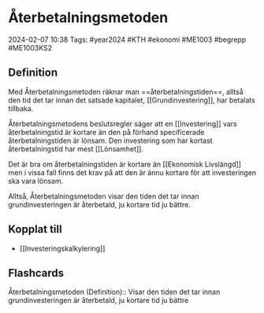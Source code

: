 # Återbetalningsmetoden

2024-02-07 10:38
Tags: #year2024 #KTH #ekonomi #ME1003 #begrepp #ME1003KS2

## Definition

Med Återbetalningsmetoden räknar man ==återbetalningstiden==, alltså den tid det tar innan det satsade kapitalet, [[Grundinvestering]], har betalats tillbaka.

Återbetalningsmetodens beslutsregler säger att en [[Investering]] vars återbetalningstid är kortare än den på förhand specificerade återbetalningstiden är lönsam. Den investering som har kortast återbetalningstid har mest [[Lönsamhet]].

Det är bra om återbetalningstiden är kortare än [[Ekonomisk Livslängd]] men i vissa fall finns det krav på att den är ännu kortare för att investeringen ska vara lönsam.

Alltså, Återbetalningsmetoden visar den tiden det tar innan grundinvesteringen är återbetald, ju kortare tid ju bättre.

## Kopplat till

- [[Investeringskalkylering]]

## Flashcards

Återbetalningsmetoden (Definition):: Visar den tiden det tar innan grundinvesteringen är återbetald, ju kortare tid ju bättre
<!--SR:!2000-01-01,1,250!2024-02-17,4,270-->
